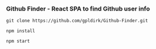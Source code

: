  ### Github Finder - React SPA to find Github user info 

```
git clone https://github.com/gpldirk/Github-Finder.git
```

```
npm install
```

```
npm start
```

